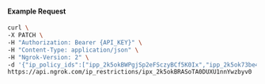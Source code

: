 <!-- Code generated for API Clients. DO NOT EDIT. -->

#### Example Request

```bash
curl \
-X PATCH \
-H "Authorization: Bearer {API_KEY}" \
-H "Content-Type: application/json" \
-H "Ngrok-Version: 2" \
-d '{"ip_policy_ids":["ipp_2k5okBWPgjSp2eFSczyBCf5K0Ix","ipp_2k5ok73be4nyFIHgNxnVQJPlxd6"]}' \
https://api.ngrok.com/ip_restrictions/ipx_2k5okBRASoTA0DUXU1nnYwzbyv0
```

